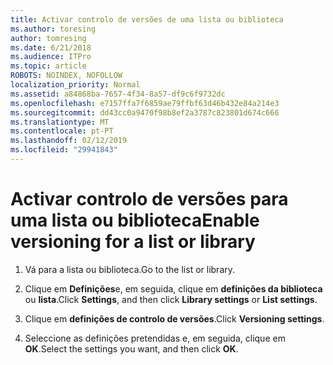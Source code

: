 ```yaml
---
title: Activar controlo de versões de uma lista ou biblioteca
ms.author: toresing
author: tomresing
ms.date: 6/21/2018
ms.audience: ITPro
ms.topic: article
ROBOTS: NOINDEX, NOFOLLOW
localization_priority: Normal
ms.assetid: a84868ba-7657-4f34-8a57-df9c6f9732dc
ms.openlocfilehash: e7157ffa7f6859ae79ffbf63d46b432e84a214e3
ms.sourcegitcommit: dd43cc0a9470f98b8ef2a3787c823801d674c666
ms.translationtype: MT
ms.contentlocale: pt-PT
ms.lasthandoff: 02/12/2019
ms.locfileid: "29941843"
---
```

# <a name="enable-versioning-for-a-list-or-library"></a><span data-ttu-id="1d4e5-102">Activar controlo de versões para uma lista ou biblioteca</span><span class="sxs-lookup"><span data-stu-id="1d4e5-102">Enable versioning for a list or library</span></span>

1. <span data-ttu-id="1d4e5-103">Vá para a lista ou biblioteca.</span><span class="sxs-lookup"><span data-stu-id="1d4e5-103">Go to the list or library.</span></span>
    
2. <span data-ttu-id="1d4e5-104">Clique em **Definições**e, em seguida, clique em **definições da biblioteca** ou **lista**.</span><span class="sxs-lookup"><span data-stu-id="1d4e5-104">Click **Settings**, and then click **Library settings** or **List settings**.</span></span>
    
3. <span data-ttu-id="1d4e5-105">Clique em **definições de controlo de versões**.</span><span class="sxs-lookup"><span data-stu-id="1d4e5-105">Click **Versioning settings**.</span></span>
    
4. <span data-ttu-id="1d4e5-106">Seleccione as definições pretendidas e, em seguida, clique em **OK**.</span><span class="sxs-lookup"><span data-stu-id="1d4e5-106">Select the settings you want, and then click **OK**.</span></span>
    

